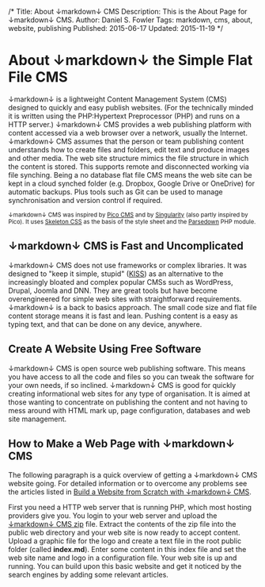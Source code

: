 /*
Title: About ↓markdown↓ CMS
Description: This is the About Page for ↓markdown↓ CMS.
Author: Daniel S. Fowler
Tags: markdown, cms, about, website, publishing
Published: 2015-06-17
Updated: 2015-11-19
*/

# About ↓markdown↓ the Simple Flat File CMS

↓markdown↓ is a lightweight Content Management System (CMS) designed to quickly and easy publish websites. (For the technically minded it is written using the PHP:Hypertext Preprocessor (PHP) and runs on a HTTP server.)  ↓markdown↓ CMS provides a web publishing platform with content accessed via a web browser over a network, usually the Internet. ↓markdown↓ CMS assumes that the person or team publishing content understands how to create files and folders, edit text and produce images and other media. The web site structure mimics the file structure in which the content is stored. This supports remote and disconnected working via file synching. Being a no database flat file CMS means the web site can be kept in a cloud synched folder (e.g. Dropbox, Google Drive or OneDrive) for automatic backups. Plus tools such as Git can be used to manage synchronisation and version control if required. 

<small>↓markdown↓ CMS was inspired by [Pico CMS](http://picocms.org/ "Pico Website") and by [Singularity](http://christopher.su/2012/singularity-cms-single-php-file/ "Christopher Su's Singularity") (also partly inspired by Pico). It uses [Skeleton CSS](http://getskeleton.com/ "Skeleton's Web Site") as the basis of the style sheet and the [Parsedown](http://parsedown.org/ "Parsedown Home Page") PHP module.</small>

## ↓markdown↓ CMS is Fast and Uncomplicated

↓markdown↓ CMS does not use frameworks or complex libraries. It was designed to "keep it simple, stupid" ([KISS](https://en.wikipedia.org/wiki/KISS_principle "The KISS Principle")) as an alternative to the increasingly bloated and complex popular CMSs such as WordPress, Drupal, Joomla and DNN. They are great tools but have become overengineered for simple web sites with straightforward requirements. ↓markdown↓ is a back to basics approach. The small code size and flat file content storage means it is fast and lean. Pushing content is a easy as typing text, and that can be done on any device, anywhere.

## Create A Website Using Free Software

↓markdown↓ CMS is open source web publishing software. This means you have access to all the code and files so you can tweak the software for your own needs, if so inclined. ↓markdown↓ CMS is good for quickly creating informational web sites for any type of organisation. It is aimed at those wanting to concentrate on publishing the content and not having to mess around with HTML mark up, page configuration, databases and web site management.

## How to Make a Web Page with ↓markdown↓ CMS

The following paragraph is a quick overview of getting a ↓markdown↓ CMS website going. For detailed information or to overcome any problems see the articles listed in [Build a Website from Scratch with ↓markdown↓ CMS](http://one-eye.net/md_cms/build-a-website-from-scratch "Articles on Using ↓markdown↓ CMS").

First you need a HTTP web server that is running PHP, which most hosting providers give you. You login to your web server and upload the [↓markdown↓ CMS zip](http://one-eye.net/downloads/markdown-cms.zip "Download ↓markdown↓ CMS") file. Extract the contents of the zip file into the public web directory and your web site is now ready to accept content. Upload a graphic file for the logo and create a text file in the root public folder (called **index.md**). Enter some content in this index file and set the web site name and logo in a configuration file. Your web site is up and running. You can build upon this basic website and get it noticed by the search engines by adding some relevant articles.